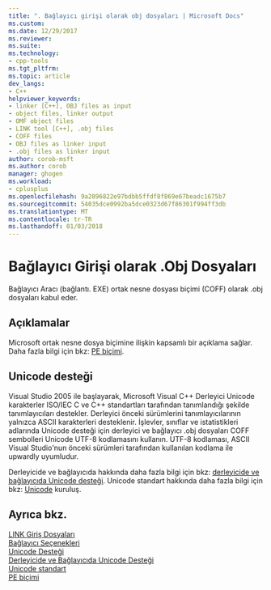 ```yaml
---
title: ". Bağlayıcı girişi olarak obj dosyaları | Microsoft Docs"
ms.custom: 
ms.date: 12/29/2017
ms.reviewer: 
ms.suite: 
ms.technology:
- cpp-tools
ms.tgt_pltfrm: 
ms.topic: article
dev_langs:
- C++
helpviewer_keywords:
- linker [C++], OBJ files as input
- object files, linker output
- OMF object files
- LINK tool [C++], .obj files
- COFF files
- OBJ files as linker input
- .obj files as linker input
author: corob-msft
ms.author: corob
manager: ghogen
ms.workload:
- cplusplus
ms.openlocfilehash: 9a2896822e97bdbb5ffdf8f869e67beadc1675b7
ms.sourcegitcommit: 54035dce0992ba5dce0323d67f86301f994ff3db
ms.translationtype: MT
ms.contentlocale: tr-TR
ms.lasthandoff: 01/03/2018
---
```

# <a name="obj-files-as-linker-input"></a>Bağlayıcı Girişi olarak .Obj Dosyaları

Bağlayıcı Aracı (bağlantı. EXE) ortak nesne dosyası biçimi (COFF) olarak .obj dosyaları kabul eder.

## <a name="remarks"></a>Açıklamalar

Microsoft ortak nesne dosya biçimine ilişkin kapsamlı bir açıklama sağlar. Daha fazla bilgi için bkz: [PE biçimi](https://msdn.microsoft.com/library/windows/desktop/ms680547).

## <a name="unicode-support"></a>Unicode desteği

Visual Studio 2005 ile başlayarak, Microsoft Visual C++ Derleyici Unicode karakterler ISO/IEC C ve C++ standartları tarafından tanımlandığı şekilde tanımlayıcıları destekler. Derleyici önceki sürümlerini tanımlayıcılarının yalnızca ASCII karakterleri desteklenir. İşlevler, sınıflar ve istatistikleri adlarında Unicode desteği için derleyici ve bağlayıcı .obj dosyaları COFF sembolleri Unicode UTF-8 kodlamasını kullanın. UTF-8 kodlaması, ASCII Visual Studio'nun önceki sürümleri tarafından kullanılan kodlama ile upwardly uyumludur.

Derleyicide ve bağlayıcıda hakkında daha fazla bilgi için bkz: [derleyicide ve bağlayıcıda Unicode desteği](../../build/reference/unicode-support-in-the-compiler-and-linker.md). Unicode standart hakkında daha fazla bilgi için bkz: [Unicode](http://go.microsoft.com/fwlink/p/?linkid=37123) kuruluş.

## <a name="see-also"></a>Ayrıca bkz.

[LINK Giriş Dosyaları](../../build/reference/link-input-files.md)  
[Bağlayıcı Seçenekleri](../../build/reference/linker-options.md)  
[Unicode Desteği](../../text/support-for-unicode.md)  
[Derleyicide ve Bağlayıcıda Unicode Desteği](../../build/reference/unicode-support-in-the-compiler-and-linker.md)  
[Unicode standart](http://go.microsoft.com/fwlink/p/?linkid=37123)  
[PE biçimi](https://msdn.microsoft.com/library/windows/desktop/ms680547)  
